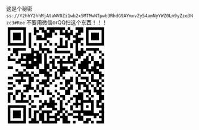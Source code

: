 这是个秘密`ss://Y2hhY2hhMjAtaWV0Zi1wb2x5MTMwNTpwb3RhdG9AYmxvZy54amNyYWZ0Lm9yZzo3Nzc3#Ree`
不要用微信orQQ扫这个东西！！！
![My helpful screenshot](/assets/qs.png)